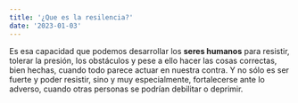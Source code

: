 ```yaml
---
title: '¿Que es la resilencia?'
date: '2023-01-03'
---
```


Es esa capacidad que podemos desarrollar los **seres humanos** para resistir, tolerar la presión, los obstáculos y pese a ello hacer las cosas correctas, bien hechas, cuando todo parece actuar en nuestra contra. Y no sólo es ser fuerte y poder resistir, sino y muy especialmente, fortalecerse ante lo adverso, cuando otras personas se podrían debilitar o deprimir. 